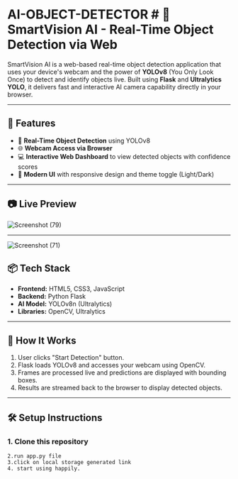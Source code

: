 # AI-OBJECT-DETECTOR # 🚀 SmartVision AI - Real-Time Object Detection via Web

SmartVision AI is a web-based real-time object detection application that uses your device's webcam and the power of **YOLOv8** (You Only Look Once) to detect and identify objects live. Built using **Flask** and **Ultralytics YOLO**, it delivers fast and interactive AI camera capability directly in your browser.

---

## 🧠 Features

- 📸 **Real-Time Object Detection** using YOLOv8
- 🌐 **Webcam Access via Browser**
- 💻 **Interactive Web Dashboard** to view detected objects with confidence scores
- 🎨 **Modern UI** with responsive design and theme toggle (Light/Dark)


---

## 📷 Live Preview


![Screenshot (79)](https://github.com/user-attachments/assets/f8c961cb-abf2-4cf6-bab2-a622c87bf961)

---
![Screenshot (71)](https://github.com/user-attachments/assets/520d2cb7-435a-4227-bb20-47529568e922)

## 📦 Tech Stack

- **Frontend:** HTML5, CSS3, JavaScript
- **Backend:** Python Flask
- **AI Model:** YOLOv8n (Ultralytics)
- **Libraries:** OpenCV, Ultralytics

---

## 🚀 How It Works

1. User clicks "Start Detection" button.
2. Flask loads YOLOv8 and accesses your webcam using OpenCV.
3. Frames are processed live and predictions are displayed with bounding boxes.
4. Results are streamed back to the browser to display detected objects.

---

## 🛠️ Setup Instructions

### 1. Clone this repository
    2.run app.py file
    3.click on local storage generated link
    4. start using happily.


